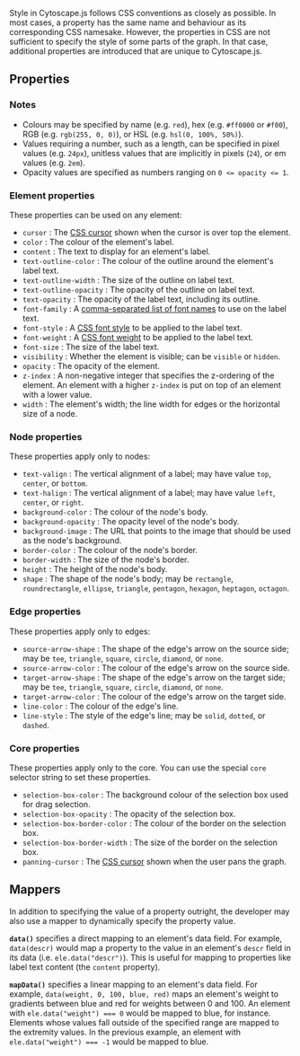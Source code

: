 Style in Cytoscape.js follows CSS conventions as closely as possible.  In most cases, a property has the same name and behaviour as its corresponding CSS namesake.  However, the properties in CSS are not sufficient to specify the style of some parts of the graph.  In that case, additional properties are introduced that are unique to Cytoscape.js.



## Properties

### Notes

 * Colours may be specified by name (e.g. `red`), hex (e.g. `#ff0000` or `#f00`), RGB (e.g. `rgb(255, 0, 0)`), or HSL (e.g. `hsl(0, 100%, 50%)`).
 * Values requiring a number, such as a length, can be specified in pixel values (e.g. `24px`), unitless values that are implicitly in pixels (`24`), or em values (e.g. `2em`).
 * Opacity values are specified as numbers ranging on `0 <= opacity <= 1`.

### Element properties

These properties can be used on any element:

 * `cursor` : The [CSS cursor](http://www.w3schools.com/cssref/pr_class_cursor.asp) shown when the cursor is over top the element. 
 * `color` :  The colour of the element's label.
 * `content` : The text to display for an element's label.
 * `text-outline-color` : The colour of the outline around the element's label text.
 * `text-outline-width` : The size of the outline on label text.
 * `text-outline-opacity` : The opacity of the outline on label text.
 * `text-opacity` : The opacity of the label text, including its outline.
 * `font-family` : A [comma-separated list of font names](http://www.w3schools.com/cssref/pr_font_font-family.asp) to use on the label text.
 * `font-style` : A [CSS font style](http://www.w3schools.com/cssref/pr_font_font-style.asp) to be applied to the label text.
 * `font-weight` : A [CSS font weight](http://www.w3schools.com/cssref/pr_font_weight.asp) to be applied to the label text.
 * `font-size` : The size of the label text.
 * `visibility` : Whether the element is visible; can be `visible` or `hidden`.
 * `opacity` : The opacity of the element.
 * `z-index` : A non-negative integer that specifies the z-ordering of the element.  An element with a higher `z-index` is put on top of an element with a lower value.
 * `width` : The element's width; the line width for edges or the horizontal size of a node.

### Node properties

These properties apply only to nodes:

 * `text-valign` : The vertical alignment of a label; may have value `top`, `center`, or `bottom`.
 * `text-halign` : The vertical alignment of a label; may have value `left`, `center`, or `right`.
 * `background-color` : The colour of the node's body.
 * `background-opacity` : The opacity level of the node's body.
 * `background-image` : The URL that points to the image that should be used as the node's background.
 * `border-color` : The colour of the node's border.
 * `border-width` : The size of the node's border.
 * `height` : The height of the node's body.
 * `shape` : The shape of the node's body; may be `rectangle`, `roundrectangle`, `ellipse`, `triangle`, `pentagon`, `hexagon`, `heptagon`, `octagon`.

### Edge properties

These properties apply only to edges:

 * `source-arrow-shape` : The shape of the edge's arrow on the source side; may be `tee`, `triangle`, `square`, `circle`, `diamond`, or `none`.
 * `source-arrow-color` : The colour of the edge's arrow on the source side.
 * `target-arrow-shape` : The shape of the edge's arrow on the target side; may be `tee`, `triangle`, `square`, `circle`, `diamond`, or `none`.
 * `target-arrow-color` : The colour of the edge's arrow on the target side.
 * `line-color` : The colour of the edge's line.
 * `line-style` : The style of the edge's line; may be `solid`, `dotted`, or `dashed`.

### Core properties

These properties apply only to the core.  You can use the special `core` selector string to set these properties.

 * `selection-box-color` : The background colour of the selection box used for drag selection.
 * `selection-box-opacity` : The opacity of the selection box.
 * `selection-box-border-color` : The colour of the border on the selection box.
 * `selection-box-border-width` : The size of the border on the selection box.
 * `panning-cursor` : The [CSS cursor](http://www.w3schools.com/cssref/pr_class_cursor.asp) shown when the user pans the graph.



## Mappers

In addition to specifying the value of a property outright, the developer may also use a mapper to dynamically specify the property value.

**`data()`** specifies a direct mapping to an element's data field.  For example, `data(descr)` would map a property to the value in an element's `descr` field in its data (i.e. `ele.data("descr")`).  This is useful for mapping to properties like label text content (the `content` property).

**`mapData()`** specifies a linear mapping to an element's data field.  For example, `data(weight, 0, 100, blue, red)` maps an element's weight to gradients between blue and red for weights between 0 and 100.  An element with `ele.data("weight") === 0` would  be mapped to blue, for instance.  Elements whose values fall outside of the specified range are mapped to the extremity values.  In the previous example, an element with `ele.data("weight") === -1` would be mapped to blue.